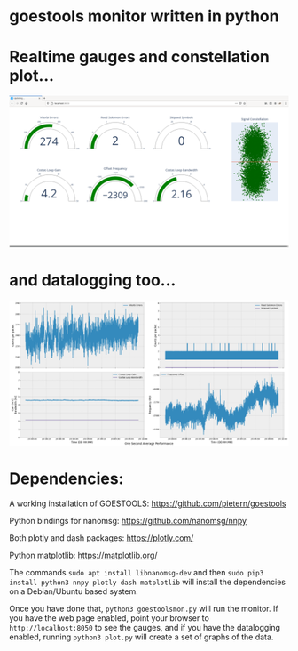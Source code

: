 # goestools monitor written in python

# Realtime gauges and constellation plot...

![Output of GoesToolsMon](./images/example.png)

# and datalogging too...

![Plot of GoesToolsMon data](./images/plots.png)

# Dependencies:
A working installation of GOESTOOLS: https://github.com/pietern/goestools

Python bindings for nanomsg: https://github.com/nanomsg/nnpy

Both plotly and dash packages: https://plotly.com/

Python matplotlib: https://matplotlib.org/

The commands ```sudo apt install libnanomsg-dev``` and then ```sudo pip3 install python3 nnpy plotly dash matplotlib``` will install the dependencies on a Debian/Ubuntu based system.

Once you have done that, ```python3 goestoolsmon.py``` will run the monitor. If you have the web page enabled, point your browser to ```http://localhost:8050``` to see the gauges, and if you have the datalogging enabled, running ```python3 plot.py``` will create a set of graphs of the data.
